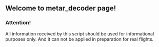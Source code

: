 ## Welcome to metar_decoder page!

### Attention!

All information received by this script should be used for informational purposes only. And it can not be applied in preparation for real flights.

[https://github.com/glx506/metar_decoder]: https://github.com/glx506/metar_decoder	"Go!"
